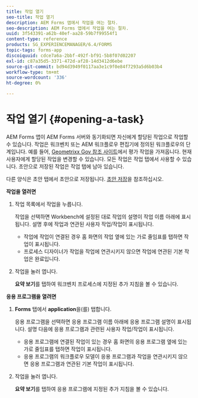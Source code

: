 ```yaml
---
title: 작업 열기
seo-title: 작업 열기
description: AEM Forms 앱에서 작업을 여는 절차.
seo-description: AEM Forms 앱에서 작업을 여는 절차.
uuid: 3f543391-a62b-40ef-aa28-59b7f99554f1
content-type: reference
products: SG_EXPERIENCEMANAGER/6.4/FORMS
topic-tags: forms-app
discoiquuid: cdce7a6a-2bbf-492f-bf91-5b8f07d02207
exl-id: c87a35d5-3371-472d-af28-14d3412d6ebe
source-git-commit: bd94d3949f0117aa3e1c9f0e84f7293a5d6b03b4
workflow-type: tm+mt
source-wordcount: '336'
ht-degree: 0%

---
```


# 작업 열기 {#opening-a-task}

AEM Forms 앱이 AEM Forms 서버와 동기화되면 자신에게 할당된 작업으로 작업할 수 있습니다. 작업은 워크벤치 또는 AEM 워크플로우 편집기에 정의된 워크플로우의 단계입니다. 예를 들어, [Geometrixx Gov 참조 사이트](/help/forms/using/gov-reference-site-walkthrough.md#conard-assessment-task)에서 평가 작업을 가져옵니다. 현재 사용자에게 할당된 작업을 변경할 수 있습니다. 모든 작업은 작업 탭에서 사용할 수 있습니다. 초안으로 저장된 작업은 작업 탭에 남아 있습니다.

다른 양식은 초안 탭에서 초안으로 저장됩니다. [초안 저장](/help/forms/using/save-as-draft.md)을 참조하십시오.

**작업을 열려면**

1. 작업 목록에서 작업을 누릅니다.

   작업을 선택하면 Workbench에 설정된 대로 작업의 설명이 작업 이름 아래에 표시됩니다. 설명 후에 작업과 연관된 사용자 작업/작업이 표시됩니다.

   * 작업에 작업이 연결된 경우 홈 화면의 작업 옆에 있는 가로 줄임표를 탭하면 작업이 표시됩니다.
   * 프로세스 디자이너가 작업을 작업에 연관시키지 않으면 작업에 연관된 기본 작업은 완료입니다.

1. 작업을 눌러 엽니다.

   **요약 보기**&#x200B;를 탭하여 워크벤치 프로세스에 지정된 추가 지침을 볼 수 있습니다.

**응용 프로그램을 열려면**

1. **Forms** 탭에서 **application**&#x200B;을(를) 탭합니다.

   응용 프로그램을 선택하면 응용 프로그램 이름 아래에 응용 프로그램 설명이 표시됩니다. 설명 다음에 응용 프로그램과 관련된 사용자 작업/작업이 표시됩니다.

   * 응용 프로그램에 연결된 작업이 있는 경우 홈 화면의 응용 프로그램 옆에 있는 가로 줄임표를 탭하면 작업이 표시됩니다.
   * 응용 프로그램의 워크플로우 모델이 응용 프로그램과 작업을 연관시키지 않으면 응용 프로그램과 연관된 기본 작업이 표시됩니다.

1. 작업을 눌러 엽니다.

   **요약 보기**&#x200B;를 탭하여 응용 프로그램에 지정된 추가 지침을 볼 수 있습니다.
